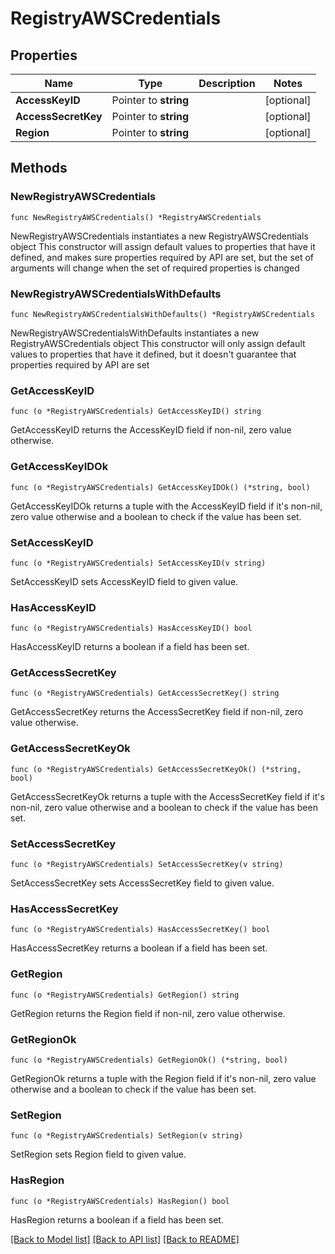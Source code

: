 # RegistryAWSCredentials

## Properties

Name | Type | Description | Notes
------------ | ------------- | ------------- | -------------
**AccessKeyID** | Pointer to **string** |  | [optional] 
**AccessSecretKey** | Pointer to **string** |  | [optional] 
**Region** | Pointer to **string** |  | [optional] 

## Methods

### NewRegistryAWSCredentials

`func NewRegistryAWSCredentials() *RegistryAWSCredentials`

NewRegistryAWSCredentials instantiates a new RegistryAWSCredentials object
This constructor will assign default values to properties that have it defined,
and makes sure properties required by API are set, but the set of arguments
will change when the set of required properties is changed

### NewRegistryAWSCredentialsWithDefaults

`func NewRegistryAWSCredentialsWithDefaults() *RegistryAWSCredentials`

NewRegistryAWSCredentialsWithDefaults instantiates a new RegistryAWSCredentials object
This constructor will only assign default values to properties that have it defined,
but it doesn't guarantee that properties required by API are set

### GetAccessKeyID

`func (o *RegistryAWSCredentials) GetAccessKeyID() string`

GetAccessKeyID returns the AccessKeyID field if non-nil, zero value otherwise.

### GetAccessKeyIDOk

`func (o *RegistryAWSCredentials) GetAccessKeyIDOk() (*string, bool)`

GetAccessKeyIDOk returns a tuple with the AccessKeyID field if it's non-nil, zero value otherwise
and a boolean to check if the value has been set.

### SetAccessKeyID

`func (o *RegistryAWSCredentials) SetAccessKeyID(v string)`

SetAccessKeyID sets AccessKeyID field to given value.

### HasAccessKeyID

`func (o *RegistryAWSCredentials) HasAccessKeyID() bool`

HasAccessKeyID returns a boolean if a field has been set.

### GetAccessSecretKey

`func (o *RegistryAWSCredentials) GetAccessSecretKey() string`

GetAccessSecretKey returns the AccessSecretKey field if non-nil, zero value otherwise.

### GetAccessSecretKeyOk

`func (o *RegistryAWSCredentials) GetAccessSecretKeyOk() (*string, bool)`

GetAccessSecretKeyOk returns a tuple with the AccessSecretKey field if it's non-nil, zero value otherwise
and a boolean to check if the value has been set.

### SetAccessSecretKey

`func (o *RegistryAWSCredentials) SetAccessSecretKey(v string)`

SetAccessSecretKey sets AccessSecretKey field to given value.

### HasAccessSecretKey

`func (o *RegistryAWSCredentials) HasAccessSecretKey() bool`

HasAccessSecretKey returns a boolean if a field has been set.

### GetRegion

`func (o *RegistryAWSCredentials) GetRegion() string`

GetRegion returns the Region field if non-nil, zero value otherwise.

### GetRegionOk

`func (o *RegistryAWSCredentials) GetRegionOk() (*string, bool)`

GetRegionOk returns a tuple with the Region field if it's non-nil, zero value otherwise
and a boolean to check if the value has been set.

### SetRegion

`func (o *RegistryAWSCredentials) SetRegion(v string)`

SetRegion sets Region field to given value.

### HasRegion

`func (o *RegistryAWSCredentials) HasRegion() bool`

HasRegion returns a boolean if a field has been set.


[[Back to Model list]](../README.md#documentation-for-models) [[Back to API list]](../README.md#documentation-for-api-endpoints) [[Back to README]](../README.md)


